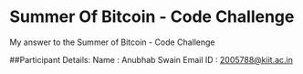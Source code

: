 # Summer Of Bitcoin - Code Challenge
My answer to the Summer of Bitcoin - Code Challenge

##Participant Details:
Name : Anubhab Swain
Email ID : 2005788@kiit.ac.in
